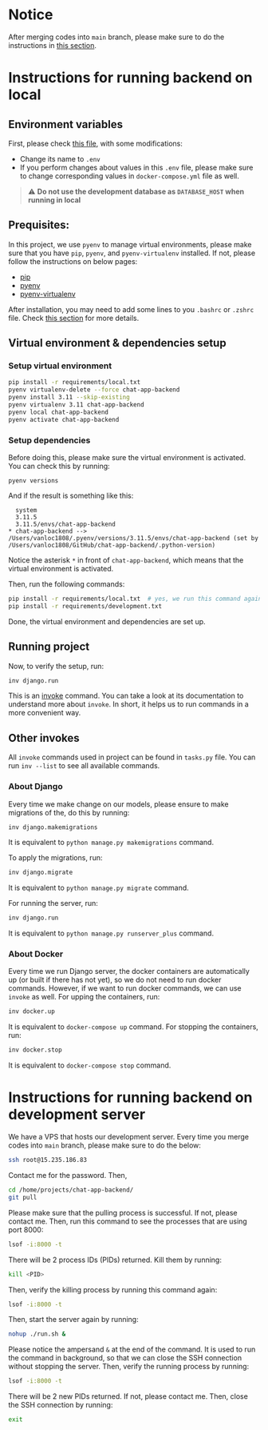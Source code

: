 # Notice
After merging codes into `main` branch, please make sure to do the instructions in [this section](#instructions-for-running-backend-on-development-server).
# Instructions for running backend on local
## Environment variables
First, please check [this file](https://drive.google.com/file/d/1mNtVXMRDJOgGnZNoWOGOx0ZdWK9qY9pp/view), with some modifications:
- Change its name to `.env`
- If you perform changes about values in this `.env` file, please make sure to change corresponding values in `docker-compose.yml` file as well.
> :warning: **Do not use the development database as `DATABASE_HOST` when running in local**

## Prequisites:
In this project, we use `pyenv` to manage virtual environments, please make sure that you have `pip`, `pyenv`, and `pyenv-virtualenv` installed. If not, please follow the instructions on below pages:
- [pip](https://pip.pypa.io/en/stable/installation/)
- [pyenv](https://github.com/pyenv/pyenv#installation)
- [pyenv-virtualenv](https://github.com/pyenv/pyenv-virtualenv)

After installation, you may need to add some lines to you `.bashrc` or `.zshrc` file. Check [this section](https://github.com/pyenv/pyenv#set-up-your-shell-environment-for-pyenv) for more details.

## Virtual environment & dependencies setup
### Setup virtual environment
```bash
pip install -r requirements/local.txt
pyenv virtualenv-delete --force chat-app-backend
pyenv install 3.11 --skip-existing
pyenv virtualenv 3.11 chat-app-backend
pyenv local chat-app-backend
pyenv activate chat-app-backend
```
### Setup dependencies
Before doing this, please make sure the virtual environment is activated.
You can check this by running:
```
pyenv versions
```
And if the result is something like this:
```
  system
  3.11.5
  3.11.5/envs/chat-app-backend
* chat-app-backend --> /Users/vanloc1808/.pyenv/versions/3.11.5/envs/chat-app-backend (set by /Users/vanloc1808/GitHub/chat-app-backend/.python-version)
```
Notice the asterisk `*` in front of `chat-app-backend`, which means that the virtual environment is activated.

Then, run the following commands:
```bash
pip install -r requirements/local.txt  # yes, we run this command again, as now we are in the virtual environment
pip install -r requirements/development.txt
```
Done, the virtual environment and dependencies are set up.

## Running project
Now, to verify the setup, run:
```bash
inv django.run
```
This is an [invoke](https://www.pyinvoke.org/) command. You can take a look at its documentation to understand more about `invoke`. In short, it helps us to run commands in a more convenient way.

## Other invokes
All `invoke` commands used in project can be found in `tasks.py` file. You can run `inv --list` to see all available commands.
### About Django
Every time we make change on our models, please ensure to make migrations of the, do this by running:
```bash
inv django.makemigrations
```
It is equivalent to `python manage.py makemigrations` command.

To apply the migrations, run:
```bash
inv django.migrate
```
It is equivalent to `python manage.py migrate` command.

For running the server, run:
```bash
inv django.run
```
It is equivalent to `python manage.py runserver_plus` command.
### About Docker
Every time we run Django server, the docker containers are automatically
up (or built if there has not yet), so we do not need to run docker commands.
However, if we want to run docker commands, we can use `invoke` as well.
For upping the containers, run:
```bash
inv docker.up
```
It is equivalent to `docker-compose up` command.
For stopping the containers, run:
```bash
inv docker.stop
```
It is equivalent to `docker-compose stop` command.

# Instructions for running backend on development server
We have a VPS that hosts our development server. Every time you merge codes into `main` branch, please make sure to do the below:
```bash
ssh root@15.235.186.83
```
Contact me for the password.
Then,
```bash
cd /home/projects/chat-app-backend/
git pull
```
Please make sure that the pulling process is successful. If not, please contact me.
Then, run this command to see the processes that are using port 8000:
```bash
lsof -i:8000 -t
```
There will be 2 process IDs (PIDs) returned. Kill them by running:
```bash
kill <PID>
```
Then, verify the killing process by running this command again:
```bash
lsof -i:8000 -t
```
Then, start the server again by running:
```bash
nohup ./run.sh &
```
Please notice the ampersand `&` at the end of the command. It is used to run the command in background, so that we can close the SSH connection without stopping the server.
Then, verify the running process by running:
```bash
lsof -i:8000 -t
```
There will be 2 new PIDs returned. If not, please contact me.
Then, close the SSH connection by running:
```bash
exit
```
